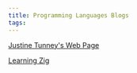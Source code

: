 ```yaml
---
title: Programming Languages Blogs
tags:
---
```


[Justine Tunney's Web Page](https://justine.lol/)

[Learning Zig](https://www.openmymind.net/learning_zig/)
